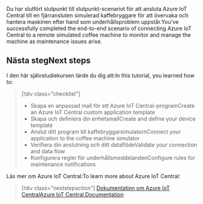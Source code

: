 <span data-ttu-id="8e6ba-101">Du har slutfört slutpunkt till slutpunkt-scenariot för att ansluta Azure IoT Central till en fjärransluten simulerad kaffebryggare för att övervaka och hantera maskinen efter hand som underhållsproblem uppstår.</span><span class="sxs-lookup"><span data-stu-id="8e6ba-101">You’ve successfully completed the end-to-end scenario of connecting Azure IoT Central to a remote simulated coffee machine to monitor and manage the machine as maintenance issues arise.</span></span>

## <a name="next-steps"></a><span data-ttu-id="8e6ba-102">Nästa steg</span><span class="sxs-lookup"><span data-stu-id="8e6ba-102">Next steps</span></span>

<span data-ttu-id="8e6ba-103">I den här självstudiekursen lärde du dig att:</span><span class="sxs-lookup"><span data-stu-id="8e6ba-103">In this tutorial, you learned how to:</span></span>
> [!div class="checklist"]
> * <span data-ttu-id="8e6ba-104">Skapa en anpassad mall för ett Azure IoT Central-program</span><span class="sxs-lookup"><span data-stu-id="8e6ba-104">Create an Azure IoT Central custom application template</span></span>
> * <span data-ttu-id="8e6ba-105">Skapa och definiera din enhetsmall</span><span class="sxs-lookup"><span data-stu-id="8e6ba-105">Create and define your device template</span></span>
> * <span data-ttu-id="8e6ba-106">Anslut ditt program till kaffebryggarsimulatorn</span><span class="sxs-lookup"><span data-stu-id="8e6ba-106">Connect your application to the coffee machine simulator</span></span> 
> * <span data-ttu-id="8e6ba-107">Verifiera din anslutning och ditt dataflöde</span><span class="sxs-lookup"><span data-stu-id="8e6ba-107">Validate your connection and data flow</span></span>
> * <span data-ttu-id="8e6ba-108">Konfigurera regler för underhållsmeddelanden</span><span class="sxs-lookup"><span data-stu-id="8e6ba-108">Configure rules for maintenance notifications</span></span>

<span data-ttu-id="8e6ba-109">Läs mer om Azure IoT Central:</span><span class="sxs-lookup"><span data-stu-id="8e6ba-109">To learn more about Azure IoT Central:</span></span> 

> [!div class="nextstepaction"]
> [<span data-ttu-id="8e6ba-110">Dokumentation om Azure IoT Central</span><span class="sxs-lookup"><span data-stu-id="8e6ba-110">Azure IoT Central Documentation</span></span>](https://docs.microsoft.com/en-us/azure/iot-central/)